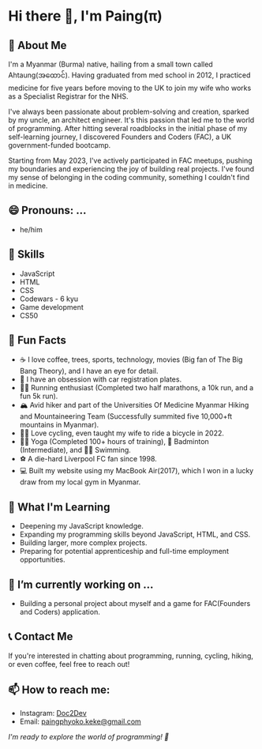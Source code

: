 # Hi there 👋, I'm Paing(π)

## 🚀 About Me 

I'm a Myanmar (Burma) native, hailing from a small town called Ahtaung(အထောင်). Having graduated from med school in 2012, I practiced medicine for five years before moving to the UK to join my wife who works as a Specialist Registrar for the NHS.

I've always been passionate about problem-solving and creation, sparked by my uncle, an architect engineer. It's this passion that led me to the world of programming. After hitting several roadblocks in the initial phase of my self-learning journey, I discovered Founders and Coders (FAC), a UK government-funded bootcamp.

Starting from May 2023, I've actively participated in FAC meetups, pushing my boundaries and experiencing the joy of building real projects. I've found my sense of belonging in the coding community, something I couldn't find in medicine.

## 😄 Pronouns: ...
- he/him

## 💼 Skills

- JavaScript
- HTML
- CSS
- Codewars - 6 kyu
- Game development
- CS50

## 🎉 Fun Facts 

- ☕ I love coffee, trees, sports, technology, movies (Big fan of The Big Bang Theory), and I have an eye for detail.
- 🚗 I have an obsession with car registration plates.
- 🏃‍♂️ Running enthusiast (Completed two half marathons, a 10k run, and a fun 5k run).
- 🏔️ Avid hiker and part of the Universities Of Medicine Myanmar Hiking and Mountaineering Team (Successfully summited five 10,000+ft mountains in Myanmar).
- 🚴‍♂️ Love cycling, even taught my wife to ride a bicycle in 2022.
- 🧘‍♂️ Yoga (Completed 100+ hours of training), 🏸 Badminton (Intermediate), and 🏊‍♀️ Swimming.
- ⚽️ A die-hard Liverpool FC fan since 1998.
- 💻 Built my website using my MacBook Air(2017), which I won in a lucky draw from my local gym in Myanmar.

## 🎯 What I'm Learning

- Deepening my JavaScript knowledge.
- Expanding my programming skills beyond JavaScript, HTML, and CSS.
- Building larger, more complex projects.
- Preparing for potential apprenticeship and full-time employment opportunities.

## 🔭 I’m currently working on ...
- Building a personal project about myself and a game for FAC(Founders and Coders) application.

## 📞 Contact Me

If you're interested in chatting about programming, running, cycling, hiking, or even coffee, feel free to reach out!

## 📫 How to reach me:
- Instagram: [Doc2Dev](https://www.instagram.com/doc2dev/)
- Email: paingphyoko.keke@gmail.com

_I'm ready to explore the world of programming! 🚀_
